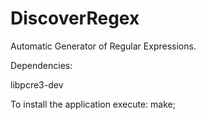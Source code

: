 # DiscoverRegex
Automatic Generator of Regular Expressions.

Dependencies:

libpcre3-dev

To install the application execute:
    make;
